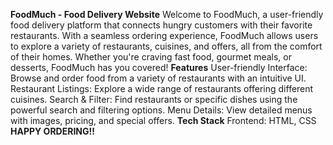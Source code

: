 **FoodMuch - Food Delivery Website**
Welcome to FoodMuch, a user-friendly food delivery platform that connects hungry customers with their favorite restaurants. 
With a seamless ordering experience, FoodMuch allows users to explore a variety of restaurants, cuisines, and offers, all from the comfort of their homes.
Whether you're craving fast food, gourmet meals, or desserts, FoodMuch has you covered!
**Features**
User-friendly Interface: Browse and order food from a variety of restaurants with an intuitive UI.
Restaurant Listings: Explore a wide range of restaurants offering different cuisines.
Search & Filter: Find restaurants or specific dishes using the powerful search and filtering options.
Menu Details: View detailed menus with images, pricing, and special offers.
**Tech Stack**
Frontend: HTML, CSS
**HAPPY ORDERING!!**
